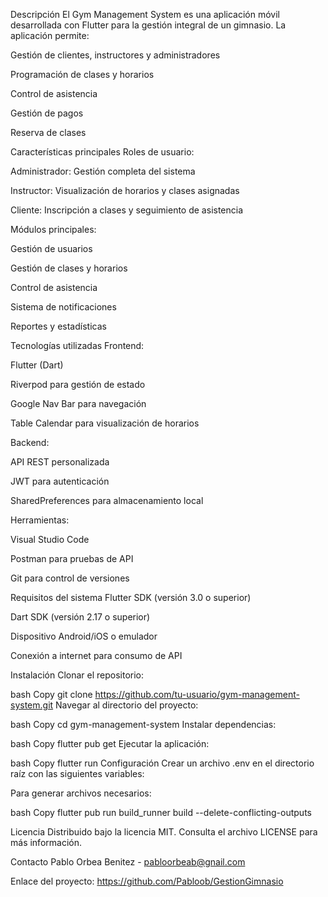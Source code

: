 Descripción
El Gym Management System es una aplicación móvil desarrollada con Flutter para la gestión integral de un gimnasio. La aplicación permite:

Gestión de clientes, instructores y administradores

Programación de clases y horarios

Control de asistencia

Gestión de pagos

Reserva de clases

Características principales
Roles de usuario:

Administrador: Gestión completa del sistema

Instructor: Visualización de horarios y clases asignadas

Cliente: Inscripción a clases y seguimiento de asistencia

Módulos principales:

Gestión de usuarios

Gestión de clases y horarios

Control de asistencia

Sistema de notificaciones

Reportes y estadísticas

Tecnologías utilizadas
Frontend:

Flutter (Dart)

Riverpod para gestión de estado

Google Nav Bar para navegación

Table Calendar para visualización de horarios

Backend:

API REST personalizada

JWT para autenticación

SharedPreferences para almacenamiento local

Herramientas:

Visual Studio Code

Postman para pruebas de API

Git para control de versiones

Requisitos del sistema
Flutter SDK (versión 3.0 o superior)

Dart SDK (versión 2.17 o superior)

Dispositivo Android/iOS o emulador

Conexión a internet para consumo de API

Instalación
Clonar el repositorio:

bash
Copy
git clone https://github.com/tu-usuario/gym-management-system.git
Navegar al directorio del proyecto:

bash
Copy
cd gym-management-system
Instalar dependencias:

bash
Copy
flutter pub get
Ejecutar la aplicación:

bash
Copy
flutter run
Configuración
Crear un archivo .env en el directorio raíz con las siguientes variables:

Para generar archivos necesarios:

bash
Copy
flutter pub run build_runner build --delete-conflicting-outputs

Licencia
Distribuido bajo la licencia MIT. Consulta el archivo LICENSE para más información.

Contacto
Pablo Orbea Benitez - pabloorbeab@gnail.com

Enlace del proyecto: https://github.com/Pabloob/GestionGimnasio
